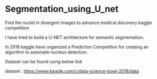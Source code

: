 # Segmentation_using_U_net

Find the nuclei in divergent images to advance medical discovery kaggle competition

I have tried to build a U-NET architecture for semantic segmentation.

In 2018 kaggle have organized a Prediction Competition for creating an algorithm to automate nucleus detection.

Dataset can be found using below link

dataset : https://www.kaggle.com/c/data-science-bowl-2018/data
